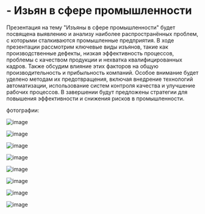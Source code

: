 # - Изьян в сфере промышленности

Презентация на тему "Изъяны в сфере промышленности" будет посвящена выявлению и анализу наиболее распространённых проблем, с которыми сталкиваются промышленные предприятия. В ходе презентации рассмотрим ключевые виды изъянов, такие как производственные дефекты, низкая эффективность процессов, проблемы с качеством продукции и нехватка квалифицированных кадров. Также обсудим влияние этих факторов на общую производительность и прибыльность компаний. Особое внимание будет уделено методам их предотвращения, включая внедрение технологий автоматизации, использование систем контроля качества и улучшение рабочих процессов. В завершении будут предложены стратегии для повышения эффективности и снижения рисков в промышленности.

фотографии: 


![image](https://github.com/user-attachments/assets/2de96004-ef0a-41cb-a15e-c0611364a326)



![image](https://github.com/user-attachments/assets/b1d86813-3569-49bb-bda9-e32a8a770d2a)



![image](https://github.com/user-attachments/assets/80bae8d6-9232-4cbd-8a6c-43d8dae88a41)



![image](https://github.com/user-attachments/assets/53af8b15-fa87-4686-b158-123c6bd503bf)



![image](https://github.com/user-attachments/assets/efe0decc-3e42-49e2-b9b3-33c12446799d)



![image](https://github.com/user-attachments/assets/ba0fcf64-d08c-4c94-8f33-74bff948c5dd)



![image](https://github.com/user-attachments/assets/9425717d-8908-47d5-8763-4ed922265334)



![image](https://github.com/user-attachments/assets/717d9949-ef94-44b7-88fa-68ac150c9932)


